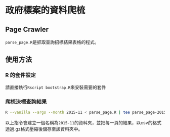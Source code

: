 # 政府標案的資料爬梳

## Page Crawler

`parse_page.R`是抓取查詢招標結果表格的程式。

## 使用方法

### R 的套件設定

請直接執行`Rscript bootstrap.R`來安裝需要的套件

### 爬梳決標查詢結果

```sh
R --vanilla --args --month 2015-11 < parse_page.R | tee parse_page-2015-11.log
```

以上指令會建立一個名稱為`2015-11`的資料夾，並把每一頁的結果，以csv的格式透過.gz格式壓縮後儲存至該資料夾中。


